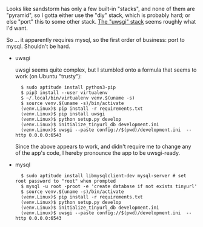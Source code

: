 Looks like sandstorm has only a few built-in "stacks", and none of
them are "pyramid", so I gotta either use the "diy" stack, which is
probably hard; or else "port" this to some other stack.
[The "uwsgi" stack](https://github.com/sandstorm-io/vagrant-spk/tree/master/stacks/uwsgi)
seems roughly what I'd want.

So ... it apparently requires mysql, so the first order of business:
port to mysql.  Shouldn't be hard.

* uwsgi

    uwsgi seems quite complex, but I stumbled onto a formula that seems to work (on Ubuntu "trusty"):

        $ sudo aptitude install python3-pip
        $ pip3 install --user virtualenv
        $ ~/.local/bin/virtualenv venv.$(uname -s)
        $ source venv.$(uname -s)/bin/activate
        (venv.Linux)$ pip install -r requirements.txt
        (venv.Linux)$ pip install uwsgi
        (venv.Linux)$ python setup.py develop
        (venv.Linux)$ initialize_tinyurl_db development.ini
        (venv.Linux)$ uwsgi --paste config://$(pwd)/development.ini  --http 0.0.0.0:6543

    Since the above appears to work, and didn't require me to change any
    of the app's code, I hereby pronounce the app to be uwsgi-ready.

* mysql

        $ sudo aptitude install libmysqlclient-dev mysql-server # set root password to "root" when prompted
        $ mysql -u root -proot -e 'create database if not exists tinyurl'
        $ source venv.$(uname -s)/bin/activate
        (venv.Linux)$ pip install -r requirements.txt
        (venv.Linux)$ python setup.py develop
        (venv.Linux)$ initialize_tinyurl_db development.ini
        (venv.Linux)$ uwsgi --paste config://$(pwd)/development.ini  --http 0.0.0.0:6543
